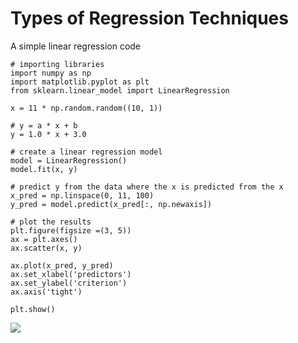 # Types of Regression Techniques

A simple linear regression code

```
# importing libraries
import numpy as np
import matplotlib.pyplot as plt
from sklearn.linear_model import LinearRegression

x = 11 * np.random.random((10, 1))

# y = a * x + b
y = 1.0 * x + 3.0

# create a linear regression model
model = LinearRegression()
model.fit(x, y)

# predict y from the data where the x is predicted from the x
x_pred = np.linspace(0, 11, 100)
y_pred = model.predict(x_pred[:, np.newaxis])

# plot the results
plt.figure(figsize =(3, 5))
ax = plt.axes()
ax.scatter(x, y)

ax.plot(x_pred, y_pred)
ax.set_xlabel('predictors')
ax.set_ylabel('criterion')
ax.axis('tight')

plt.show()
```

<img src="https://media.geeksforgeeks.org/wp-content/uploads/linear_reg.png" >
